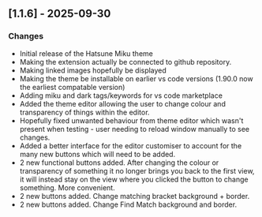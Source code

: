 ## [1.1.6] - 2025-09-30

### Changes

* Initial release of the Hatsune Miku theme
* Making the extension actually be connected to github repository.
* Making linked images hopefully be displayed
* Making the theme be installable on earlier vs code versions (1.90.0 now the earliest compatable version)
* Adding miku and dark tags/keywords for vs code marketplace
* Added the theme editor allowing the user to change colour and transparency of things within the editor.
* Hopefully fixed unwanted behaviour from theme editor which wasn't present when testing - user needing to reload window manually to see changes.
* Added a better interface for the editor customiser to account for the many new buttons which will need to be added.
* 2 new functional buttons added. After changing the colour or transparency of something it no longer brings you back to the first view, it will instead stay on the view where you clicked the button to change something. More convenient.
* 2 new buttons added. Change matching bracket background + border.
* 2 new buttons added. Change Find Match background and border.